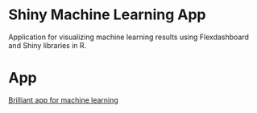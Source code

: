 # Shiny Machine Learning App

Application for visualizing machine learning results using Flexdashboard and Shiny libraries in R.

# App
[Brilliant app for machine learning](https://fagna.shinyapps.io/aplicativo-Shiny-para-machine-learning/)
